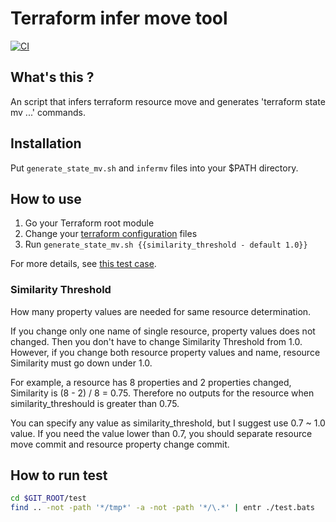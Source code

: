 # Terraform infer move tool

[![CI](https://github.com/bigwheel/tfinfermv/workflows/CI/badge.svg)](https://github.com/bigwheel/tfinfermv/actions?query=workflow%3ACI)

## What's this ?

An script that infers terraform resource move and generates 'terraform state mv ...' commands.

## Installation

Put `generate_state_mv.sh` and `infermv` files into your $PATH directory.

## How to use

1. Go your Terraform root module
1. Change your [terraform configuration](https://www.terraform.io/docs/glossary.html#terraform-configuration) files
1. Run `generate_state_mv.sh {{similarity_threshold - default 1.0}}`

For more details, see [this test case](https://github.com/bigwheel/tfinfermv/blob/f5d790a9/test/test.bats#L88-L94).

### Similarity Threshold

How many property values are needed for same resource determination.

If you change only one name of single resource, property values does not changed.
Then you don't have to change Similarity Threshold from 1.0.
However, if you change both resource property values and name,
resource Similarity must go down under 1.0.

For example, a resource has 8 properties and 2 properties changed,
Similarity is (8 - 2) / 8 = 0.75.
Therefore no outputs for the resource when similarity_threshould is greater than 0.75.

You can specify any value as similarity_threshold, but I suggest use 0.7 ~ 1.0 value.
If you need the value lower than 0.7, you should separate resource move commit and
resource property change commit.

## How to run test

```bash
cd $GIT_ROOT/test
find .. -not -path '*/tmp*' -a -not -path '*/\.*' | entr ./test.bats
```
